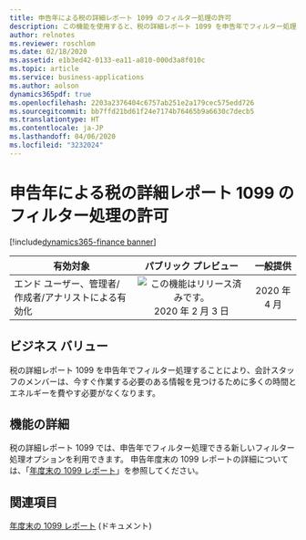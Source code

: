 ```yaml
---
title: 申告年による税の詳細レポート 1099 のフィルター処理の許可
description: この機能を使用すると、税の詳細レポート 1099 を申告年でフィルター処理できます。
author: relnotes
ms.reviewer: roschlom
ms.date: 02/18/2020
ms.assetid: e1b3ed42-0133-ea11-a810-000d3a8f010c
ms.topic: article
ms.service: business-applications
ms.author: aolson
dynamics365pdf: true
ms.openlocfilehash: 2203a2376404c6757ab251e2a179cec575edd726
ms.sourcegitcommit: bb7ffd21bd61f24e7174b76465b9a6630c7decb5
ms.translationtype: HT
ms.contentlocale: ja-JP
ms.lasthandoff: 04/06/2020
ms.locfileid: "3232024"
---
```

# <a name="allow-filtering-the-tax-1099-detail-report-by-reporting-year"></a>申告年による税の詳細レポート 1099 のフィルター処理の許可
[!include[dynamics365-finance banner](../includes/dynamics365-finance.md)]

| 有効対象    |  パブリック プレビュー | 一般提供 | 
| ---------- | :----------: |:----------: |
|エンド ユーザー、管理者/作成者/アナリストによる有効化|![この機能はリリース済みです。](/dynamics365-release-plan/media/green-checkmark.png "この機能はリリース済みです。") 2020 年 2 月 3 日| 2020 年 4 月|


## <a name="business-value"></a>ビジネス バリュー
<!-- bv start -->
税の詳細レポート 1099 を申告年でフィルター処理することにより、会計スタッフのメンバーは、今すぐ作業する必要のある情報を見つけるために多くの時間とエネルギーを費やす必要がなくなります。
<!-- bv end -->



## <a name="feature-details"></a>機能の詳細
<!--feature detail start -->
税の詳細レポート 1099 では、申告年でフィルター処理できる新しいフィルター処理オプションを利用できます。 申告年度末の 1099 レポートの詳細については、「[年度末の 1099 レポート](https://docs.microsoft.com/dynamics365/finance/localizations/noam-usa-year-end-1099-reporting)」を参照してください。
<!--feature detail end -->










## <a name="see-also"></a>関連項目


<!--docs start-->
[年度末の 1099 レポート](https://docs.microsoft.com/dynamics365/finance/localizations/noam-usa-year-end-1099-reporting) (ドキュメント)
<!--docs end-->

